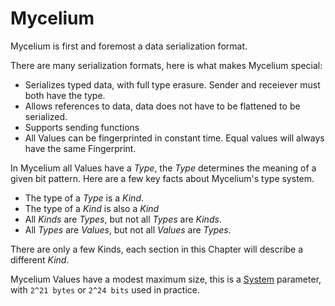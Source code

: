 # Mycelium

Mycelium is first and foremost a data serialization format.

There are many serialization formats, here is what makes Mycelium special:
  - Serializes typed data, with full type erasure.
    Sender and receiever must both have the type.
  - Allows references to data, data does not have to be flattened to be serialized.
  - Supports sending functions
  - All Values can be fingerprinted in constant time.  Equal values will always have the same Fingerprint.

In Mycelium all Values have a *Type*, the *Type* determines the meaning of a given bit pattern.
Here are a few key facts about Mycelium's type system.
- The type of a *Type* is a *Kind*.
- The type of a *Kind* is also a *Kind*
- All *Kinds* are *Types*, but not all *Types* are *Kinds*.
- All *Types* are *Values*, but not all *Values* are *Types*.


There are only a few Kinds, each section in this Chapter will describe a different *Kind*.

Mycelium Values have a modest maximum size, this is a [System](./70_System.md) parameter, with `2^21 bytes` or `2^24 bits` used in practice.
